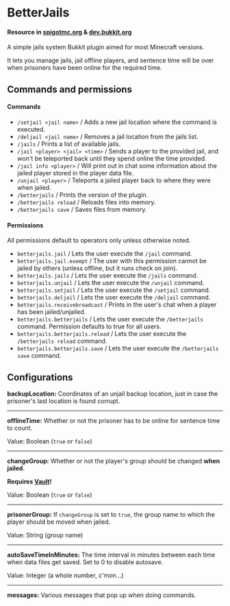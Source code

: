 # BetterJails
#### Resource in [spigotmc.org](https://www.spigotmc.org/resources/betterjails.76001/) & [dev.bukkit.org](https://dev.bukkit.org/projects/betterjails)
A simple jails system Bukkit plugin aimed for most Minecraft versions.

It lets you manage jails, jail offline players, and sentence time will be over when prisoners have been online for the required time.

## Commands and permissions
#### Commands
- `/setjail <jail name>` / Adds a new jail location where the command is executed.
- `/deljail <jail name>` / Removes a jail location from the jails list.
- `/jails` / Prints a list of available jails.
- `/jail <player> <jail> <time>` / Sends a player to the provided jail, and won't be teleported back until they spend online the time provided.
- `/jail info <player>` / Will print out in chat some information about the jailed player stored in the player data file.
- `/unjail <player>` / Teleports a jailed player back to where they were when jailed.
- `/betterjails` / Prints the version of the plugin.
- `/betterjails reload` / Reloads files into memory.
- `/betterjails save` / Saves files from memory.

#### Permissions
All permissions default to operators only unless otherwise noted.
- `betterjails.jail` / Lets the user execute the `/jail` command.
- `betterjails.jail.exempt` / The user with this permission cannot be jailed by others (unless offline, but it runs check on join).
- `betterjails.jails` / Lets the user execute the `/jails` command.
- `betterjails.unjail` / Lets the user execute the `/unjail` command.
- `betterjails.setjail` / Lets the user execute the `/setjail` command.
- `betterjails.deljail` / Lets the user execute the `/deljail` command.
- `betterjails.receivebroadcast` / Prints in the user's chat when a player has been jailed/unjailed.
- `betterjails.betterjails` / Lets the user execute the `/betterjails` command. Permission defaults to true for all users.
- `betterjails.betterjails.reload` / Lets the user execute the `/betterjails reload` command.
- `betterjails.betterjails.save` / Lets the user execute the `/betterjails save` command.

## Configurations
**backupLocation:**
Coordinates of an unjail backup location, just in case the prisoner's last location is found corrupt.
___
**offlineTime:**
Whether or not the prisoner has to be online for sentence time to count.

Value: Boolean (`true` or `false`)
___
**changeGroup:**
Whether or not the player's group should be changed **when jailed**.

**Requires [Vault](https://dev.bukkit.org/projects/vault/files)!**

Value: Boolean (`true` or `false`)
___
**prisonerGroup:**
If `changeGroup` is set to `true`, the group name to which the player should be moved when jailed.

Value: String (group name)
___
**autoSaveTimeInMinutes:**
The time interval in minutes between each time when data files get saved. Set to 0 to disable autosave.

Value: Integer (a whole number, c'mon...)
___
**messages:**
Various messages that pop up when doing commands.

